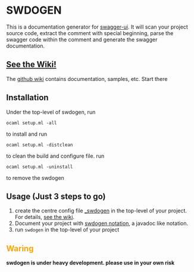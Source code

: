 # SWDOGEN

This is a documentation generator for [swagger-ui](https://github.com/wordnik/swagger-ui). It will scan your project source code, extract the comment with special beginning, parse the swagger code within the comment
and generate the swagger documentation.

## [See the Wiki!](https://github.com/dotcy/swdogen/wiki)
The [github wiki](https://github.com/dotcy/swdogen/wiki) contains documentation, samples, etc.  Start there

## Installation

Under the top-level of swdogen, run

```
ocaml setup.ml -all
```

to install and run

```
ocaml setup.ml -distclean
```

to clean the build and configure file. run

```
ocaml setup.ml -uninstall
```
to remove the swdogen

## Usage (Just 3 steps to go)
1. create the centre config file [_swdogen](https://github.com/dotcy/swdogen/wiki/Configuration) in the top-level of your project. For details, [see the wiki](https://github.com/dotcy/swdogen/wiki).
2. Document your project with [swdogen notation](https://github.com/dotcy/swdogen/wiki/Notation), a javadoc like notation.
3. run ```swdogen``` in the top-level of your project

## <font color="orange"> Waring </font>
**swdogen is under heavy development. please use in your own risk**